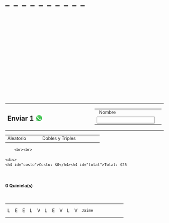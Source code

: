 <!DOCTYPE html>
<!-- saved from url=(0041)https://quinielajal.github.io/Registro-1/ -->
<html lang="en" translate="no" class="hydrated"><head><meta http-equiv="Content-Type" content="text/html; charset=UTF-8">
    <style data-styles="">ion-icon{visibility:hidden}.hydrated{visibility:inherit}</style>
    <meta name="google" content="notranslate">
    <meta name="viewport" content="width=device-width, initial-scale=1.0, user-scalable=no">
    <meta name="description" content="¡Registra aquí tus quinielas! - Quiniela Liga MX">
    <meta name="keywords" content="Quiniela, Liga MX, Apostar, Pronósticos, Eurocopa, Copa America">
    <title>Quiniela Jalisco</title>
    <link href="./Quiniela Jalisco_files/css2" rel="stylesheet">
    <link rel="stylesheet" href="./Quiniela Jalisco_files/styles10.css">
    <link rel="icon" href="https://quinielajal.github.io/Registro-1/icon.jpg">
    <link rel="apple-touch-icon" href="https://quinielajal.github.io/Registro-1/icon.jpg">
    <link rel="shortcut icon" href="https://quinielajal.github.io/Registro-1/icon.jpg" type="image/x-icon">
    <script type="module" src="./Quiniela Jalisco_files/ionicons.esm.js.descarga"></script>
    <script nomodule="" src="./Quiniela Jalisco_files/ionicons.js.descarga"></script>
    <script src="./Quiniela Jalisco_files/main10.js.descarga"></script>
<style></style></head>

<body>
    <p id="bolsa"><br><span id="bolsatxt"></span><span id="cantidad" style="color:yellow"></span></p>
    <div class="quiniela" id="quiniela" style="height: 375px;">
        <div class="aux"><h3 style="padding: 5px 7px" onclick="clean()"><ion-icon name="close-outline" role="img" class="md hydrated" aria-label="close outline"></ion-icon></h3></div>
        <div class="partido">
            <span id="L1" onclick="selection(this)"></span>
            <div id="_"></div>
            <span id="E1" onclick="selection(this)"></span>
            <div id="_"></div>
            <span id="V1" onclick="selection(this)"></span>
        </div>
        <div class="partido">
            <span id="L2" onclick="selection(this)"></span>
            <div id="_"></div>
            <span id="E2" onclick="selection(this)"></span>
            <div id="_"></div>
            <span id="V2" onclick="selection(this)"></span>
        </div>
        <div class="partido">
            <span id="L3" onclick="selection(this)"></span>
            <div id="_"></div>
            <span id="E3" onclick="selection(this)"></span>
            <div id="_"></div>
            <span id="V3" onclick="selection(this)"></span>
        </div>
        <div class="partido">
            <span id="L4" onclick="selection(this)"></span>
            <div id="_"></div>
            <span id="E4" onclick="selection(this)"></span>
            <div id="_"></div>
            <span id="V4" onclick="selection(this)"></span>
        </div>
        <div class="partido">
            <span id="L5" onclick="selection(this)"></span>
            <div id="_"></div>
            <span id="E5" onclick="selection(this)"></span>
            <div id="_"></div>
            <span id="V5" onclick="selection(this)"></span>
        </div>
        <div class="partido">
            <span id="L6" onclick="selection(this)"></span>
            <div id="_"></div>
            <span id="E6" onclick="selection(this)"></span>
            <div id="_"></div>
            <span id="V6" onclick="selection(this)"></span>
        </div>
        <div class="partido">
            <span id="L7" onclick="selection(this)"></span>
            <div id="_"></div>
            <span id="E7" onclick="selection(this)"></span>
            <div id="_"></div>
            <span id="V7" onclick="selection(this)"></span>
        </div>
        <div class="partido">
            <span id="L8" onclick="selection(this)"></span>
            <div id="_"></div>
            <span id="E8" onclick="selection(this)"></span>
            <div id="_"></div>
            <span id="V8" onclick="selection(this)"></span>
        </div>
        <div class="partido">
            <span id="L9" onclick="selection(this)"></span>
            <div id="_"></div>
            <span id="E9" onclick="selection(this)"></span>
            <div id="_"></div>
            <span id="V9" onclick="selection(this)"></span>
        </div>
    <div class="partido">
            <span id="L10" onclick="selection(this)"></span>
            <div id="_"></div>
            <span id="E10" onclick="selection(this)"></span>
            <div id="_"></div>
            <span id="V10" onclick="selection(this)"></span>
        </div>
        <h1 id="text">_&nbsp;&nbsp;_&nbsp;&nbsp;_&nbsp;&nbsp;_&nbsp;&nbsp;_&nbsp;&nbsp;_&nbsp;&nbsp;_&nbsp;&nbsp;_&nbsp;&nbsp;_&nbsp;&nbsp;_</h1>
    </div>
    <table class="botonera">
    <tbody><tr>
        <td width="37%">
            <h2 class="botonenviar" onclick="send()"> Enviar <span>1</span>&nbsp; <img src="./Quiniela Jalisco_files/whatsapp-logo-5.png" height="23px" style="position: absolute;"></h2>
        </td>
        <td width="14%">
            <h2 id="botonlisto" onclick="save()"><ion-icon name="add-outline" role="img" class="md hydrated" aria-label="add outline"></ion-icon></h2>
        </td>
        <td width="14%"> 
            <h2 id="botonborrar" onclick="deleteall()"><ion-icon name="trash-outline" id="trash" role="img" class="md hydrated" aria-label="trash outline"></ion-icon></h2>
        </td>
        <td width="35%">
            <table id="nombrebox">
                <tbody><tr style="height: 9px"><td id="nombretext"> &nbsp; Nombre</td><td></td></tr>
                <tr style="height: 20px"><td><input id="nombre" type="text" placeholder="" maxlength="20" spellcheck="false"></td><td><label id="borrarnombre" onclick="clearname()"><ion-icon name="backspace" role="img" class="md hydrated" aria-label="backspace"></ion-icon></label></td></tr>
            </tbody></table>
        </td>
    </tr>
    </tbody></table>
        <!--<input type="checkbox" id="checkcombinaciones" onclick="allowcombination()"><h6> <ion-icon name="apps"></ion-icon></h6>-->
        <table style="margin-top: 3px; width:100%">
            <tbody><tr>
                <td style="width: 37%">
                    <label id="random" onclick="random()">Aleatorio</label>
                </td>
                <td style="width: 40%">
                    <label id="checkcombinaciones" onclick="allowcombination()">
                        Dobles y Triples
                    </label>
                </td>
                <td style="width: 23%"></td>
            </tr>
        </tbody></table>
        <!--<script src="https://unpkg.com/ionicons@5.1.2/dist/ionicons.js"></script>-->

        <br><br>

    <div>
    <h4 id="costo">Costo: $0</h4><h4 id="total">Total: $25
</h4><br>
    </div>
    <div>
        <h4 id="numquinielas">0 Quiniela(s)</h4>
    </div>
    <br>
    <!--<p id="display"></p>-->
    <div id="divaux" translate="no">
        <table id="display">
        <tbody><tr><td style="width: 6.3%;">L</td><td style="width: 6.3%;">E</td><td style="width: 6.3%;">E</td><td style="width: 6.3%;">L</td><td style="width: 6.3%;">V</td><td style="width: 6.3%;">L</td><td style="width: 6.3%;">E</td><td style="width: 6.3%;">V</td><td style="width: 6.3%;">L</td><td style="width: 6.3%;">V</td><td class="cellname" style="font-size: small; overflow: hidden; border: none;"><pre>Jaime</pre></td><td id="x0" class="deleter" style="width: 6.3%; border: none;"><ion-icon name="close-circle" style="color:rgb(120,0,0);" role="img" class="md hydrated" aria-label="close circle"></ion-icon></td></tr></tbody></table>
    </div>
    <!--<button id="undo" onclick="remove()"><ion-icon name="arrow-undo-outline"></ion-icon></button>-->
    <br>

</body><app-content ng-version="11.1.0"></app-content></html>
